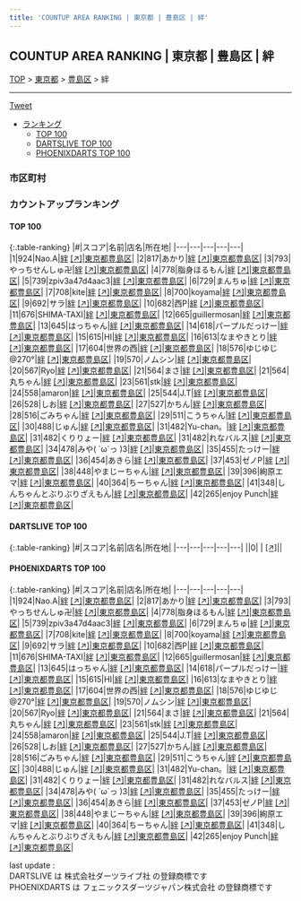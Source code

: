 ```yaml
---
title: 'COUNTUP AREA RANKING | 東京都 | 豊島区 | 絆'
---
```

## COUNTUP AREA RANKING | 東京都 | 豊島区 | 絆

[TOP](/darts/rank/) > [東京都](/darts/rank/東京都/) > [豊島区](/darts/rank/東京都/豊島区/) > 絆

___

<a href="https://twitter.com/share?ref_src=twsrc%5Etfw" data-text="COUNTUP AREA RANKING | 東京都豊島区絆" class="twitter-share-button" data-hashtags="DARTSLIVE,PHOENIXDARTS,darts,ダーツ" data-show-count="false">Tweet</a>

* [ランキング](#カウントアップランキング)
    * [TOP 100](#top-100)
    * [DARTSLIVE TOP 100](#dartslive-top-100)
    * [PHOENIXDARTS TOP 100](#phoenixdarts-top-100)

### 市区町村

<ul>

</ul>

### カウントアップランキング

#### TOP 100



{:.table-ranking}
|#|スコア|名前|店名|所在地|
|---|---|---|---|---|
|1|924|<span class="rank-name-pd">Nao.A</span>|<a href="/darts/rank/shops/70032.html">絆</a> <a href="https://vs.phoenixdarts.com/jp/shop/shopDetailInfo/s_70032?s_seq=70032">[↗]</a>|<a href="/darts/rank/東京都/豊島区">東京都豊島区</a>|
|2|817|<span class="rank-name-pd">あかり</span>|<a href="/darts/rank/shops/70032.html">絆</a> <a href="https://vs.phoenixdarts.com/jp/shop/shopDetailInfo/s_70032?s_seq=70032">[↗]</a>|<a href="/darts/rank/東京都/豊島区">東京都豊島区</a>|
|3|793|<span class="rank-name-pd">やっちせんしゅ卍</span>|<a href="/darts/rank/shops/70032.html">絆</a> <a href="https://vs.phoenixdarts.com/jp/shop/shopDetailInfo/s_70032?s_seq=70032">[↗]</a>|<a href="/darts/rank/東京都/豊島区">東京都豊島区</a>|
|4|778|<span class="rank-name-pd">脂身ほるもん</span>|<a href="/darts/rank/shops/70032.html">絆</a> <a href="https://vs.phoenixdarts.com/jp/shop/shopDetailInfo/s_70032?s_seq=70032">[↗]</a>|<a href="/darts/rank/東京都/豊島区">東京都豊島区</a>|
|5|739|<span class="rank-name-pd">zpiv3a47d4aac3</span>|<a href="/darts/rank/shops/70032.html">絆</a> <a href="https://vs.phoenixdarts.com/jp/shop/shopDetailInfo/s_70032?s_seq=70032">[↗]</a>|<a href="/darts/rank/東京都/豊島区">東京都豊島区</a>|
|6|729|<span class="rank-name-pd">まんちゅ</span>|<a href="/darts/rank/shops/70032.html">絆</a> <a href="https://vs.phoenixdarts.com/jp/shop/shopDetailInfo/s_70032?s_seq=70032">[↗]</a>|<a href="/darts/rank/東京都/豊島区">東京都豊島区</a>|
|7|708|<span class="rank-name-pd">kite</span>|<a href="/darts/rank/shops/70032.html">絆</a> <a href="https://vs.phoenixdarts.com/jp/shop/shopDetailInfo/s_70032?s_seq=70032">[↗]</a>|<a href="/darts/rank/東京都/豊島区">東京都豊島区</a>|
|8|700|<span class="rank-name-pd">koyama</span>|<a href="/darts/rank/shops/70032.html">絆</a> <a href="https://vs.phoenixdarts.com/jp/shop/shopDetailInfo/s_70032?s_seq=70032">[↗]</a>|<a href="/darts/rank/東京都/豊島区">東京都豊島区</a>|
|9|692|<span class="rank-name-pd">サラ</span>|<a href="/darts/rank/shops/70032.html">絆</a> <a href="https://vs.phoenixdarts.com/jp/shop/shopDetailInfo/s_70032?s_seq=70032">[↗]</a>|<a href="/darts/rank/東京都/豊島区">東京都豊島区</a>|
|10|682|<span class="rank-name-pd">西P</span>|<a href="/darts/rank/shops/70032.html">絆</a> <a href="https://vs.phoenixdarts.com/jp/shop/shopDetailInfo/s_70032?s_seq=70032">[↗]</a>|<a href="/darts/rank/東京都/豊島区">東京都豊島区</a>|
|11|676|<span class="rank-name-pd">SHIMA-TAXI</span>|<a href="/darts/rank/shops/70032.html">絆</a> <a href="https://vs.phoenixdarts.com/jp/shop/shopDetailInfo/s_70032?s_seq=70032">[↗]</a>|<a href="/darts/rank/東京都/豊島区">東京都豊島区</a>|
|12|665|<span class="rank-name-pd">guillermosan</span>|<a href="/darts/rank/shops/70032.html">絆</a> <a href="https://vs.phoenixdarts.com/jp/shop/shopDetailInfo/s_70032?s_seq=70032">[↗]</a>|<a href="/darts/rank/東京都/豊島区">東京都豊島区</a>|
|13|645|<span class="rank-name-pd">はっちゃん</span>|<a href="/darts/rank/shops/70032.html">絆</a> <a href="https://vs.phoenixdarts.com/jp/shop/shopDetailInfo/s_70032?s_seq=70032">[↗]</a>|<a href="/darts/rank/東京都/豊島区">東京都豊島区</a>|
|14|618|<span class="rank-name-pd">パープルだっけー</span>|<a href="/darts/rank/shops/70032.html">絆</a> <a href="https://vs.phoenixdarts.com/jp/shop/shopDetailInfo/s_70032?s_seq=70032">[↗]</a>|<a href="/darts/rank/東京都/豊島区">東京都豊島区</a>|
|15|615|<span class="rank-name-pd">HI</span>|<a href="/darts/rank/shops/70032.html">絆</a> <a href="https://vs.phoenixdarts.com/jp/shop/shopDetailInfo/s_70032?s_seq=70032">[↗]</a>|<a href="/darts/rank/東京都/豊島区">東京都豊島区</a>|
|16|613|<span class="rank-name-pd">なまやきとり</span>|<a href="/darts/rank/shops/70032.html">絆</a> <a href="https://vs.phoenixdarts.com/jp/shop/shopDetailInfo/s_70032?s_seq=70032">[↗]</a>|<a href="/darts/rank/東京都/豊島区">東京都豊島区</a>|
|17|604|<span class="rank-name-pd">世界の西</span>|<a href="/darts/rank/shops/70032.html">絆</a> <a href="https://vs.phoenixdarts.com/jp/shop/shopDetailInfo/s_70032?s_seq=70032">[↗]</a>|<a href="/darts/rank/東京都/豊島区">東京都豊島区</a>|
|18|576|<span class="rank-name-pd">ゆじゆじ@270°</span>|<a href="/darts/rank/shops/70032.html">絆</a> <a href="https://vs.phoenixdarts.com/jp/shop/shopDetailInfo/s_70032?s_seq=70032">[↗]</a>|<a href="/darts/rank/東京都/豊島区">東京都豊島区</a>|
|19|570|<span class="rank-name-pd">ノムシン</span>|<a href="/darts/rank/shops/70032.html">絆</a> <a href="https://vs.phoenixdarts.com/jp/shop/shopDetailInfo/s_70032?s_seq=70032">[↗]</a>|<a href="/darts/rank/東京都/豊島区">東京都豊島区</a>|
|20|567|<span class="rank-name-pd">Ryo</span>|<a href="/darts/rank/shops/70032.html">絆</a> <a href="https://vs.phoenixdarts.com/jp/shop/shopDetailInfo/s_70032?s_seq=70032">[↗]</a>|<a href="/darts/rank/東京都/豊島区">東京都豊島区</a>|
|21|564|<span class="rank-name-pd">まさ</span>|<a href="/darts/rank/shops/70032.html">絆</a> <a href="https://vs.phoenixdarts.com/jp/shop/shopDetailInfo/s_70032?s_seq=70032">[↗]</a>|<a href="/darts/rank/東京都/豊島区">東京都豊島区</a>|
|21|564|<span class="rank-name-pd">丸ちゃん</span>|<a href="/darts/rank/shops/70032.html">絆</a> <a href="https://vs.phoenixdarts.com/jp/shop/shopDetailInfo/s_70032?s_seq=70032">[↗]</a>|<a href="/darts/rank/東京都/豊島区">東京都豊島区</a>|
|23|561|<span class="rank-name-pd">stk</span>|<a href="/darts/rank/shops/70032.html">絆</a> <a href="https://vs.phoenixdarts.com/jp/shop/shopDetailInfo/s_70032?s_seq=70032">[↗]</a>|<a href="/darts/rank/東京都/豊島区">東京都豊島区</a>|
|24|558|<span class="rank-name-pd">amaron</span>|<a href="/darts/rank/shops/70032.html">絆</a> <a href="https://vs.phoenixdarts.com/jp/shop/shopDetailInfo/s_70032?s_seq=70032">[↗]</a>|<a href="/darts/rank/東京都/豊島区">東京都豊島区</a>|
|25|544|<span class="rank-name-pd">J.T</span>|<a href="/darts/rank/shops/70032.html">絆</a> <a href="https://vs.phoenixdarts.com/jp/shop/shopDetailInfo/s_70032?s_seq=70032">[↗]</a>|<a href="/darts/rank/東京都/豊島区">東京都豊島区</a>|
|26|528|<span class="rank-name-pd">しお</span>|<a href="/darts/rank/shops/70032.html">絆</a> <a href="https://vs.phoenixdarts.com/jp/shop/shopDetailInfo/s_70032?s_seq=70032">[↗]</a>|<a href="/darts/rank/東京都/豊島区">東京都豊島区</a>|
|27|527|<span class="rank-name-pd">かちん</span>|<a href="/darts/rank/shops/70032.html">絆</a> <a href="https://vs.phoenixdarts.com/jp/shop/shopDetailInfo/s_70032?s_seq=70032">[↗]</a>|<a href="/darts/rank/東京都/豊島区">東京都豊島区</a>|
|28|516|<span class="rank-name-pd">ごみちゃん</span>|<a href="/darts/rank/shops/70032.html">絆</a> <a href="https://vs.phoenixdarts.com/jp/shop/shopDetailInfo/s_70032?s_seq=70032">[↗]</a>|<a href="/darts/rank/東京都/豊島区">東京都豊島区</a>|
|29|511|<span class="rank-name-pd">こうちゃん</span>|<a href="/darts/rank/shops/70032.html">絆</a> <a href="https://vs.phoenixdarts.com/jp/shop/shopDetailInfo/s_70032?s_seq=70032">[↗]</a>|<a href="/darts/rank/東京都/豊島区">東京都豊島区</a>|
|30|488|<span class="rank-name-pd">じゅん</span>|<a href="/darts/rank/shops/70032.html">絆</a> <a href="https://vs.phoenixdarts.com/jp/shop/shopDetailInfo/s_70032?s_seq=70032">[↗]</a>|<a href="/darts/rank/東京都/豊島区">東京都豊島区</a>|
|31|482|<span class="rank-name-pd">Yu-chan。</span>|<a href="/darts/rank/shops/70032.html">絆</a> <a href="https://vs.phoenixdarts.com/jp/shop/shopDetailInfo/s_70032?s_seq=70032">[↗]</a>|<a href="/darts/rank/東京都/豊島区">東京都豊島区</a>|
|31|482|<span class="rank-name-pd">くりりょー</span>|<a href="/darts/rank/shops/70032.html">絆</a> <a href="https://vs.phoenixdarts.com/jp/shop/shopDetailInfo/s_70032?s_seq=70032">[↗]</a>|<a href="/darts/rank/東京都/豊島区">東京都豊島区</a>|
|31|482|<span class="rank-name-pd">れなバルス</span>|<a href="/darts/rank/shops/70032.html">絆</a> <a href="https://vs.phoenixdarts.com/jp/shop/shopDetailInfo/s_70032?s_seq=70032">[↗]</a>|<a href="/darts/rank/東京都/豊島区">東京都豊島区</a>|
|34|478|<span class="rank-name-pd">みや( ´ω`っ  )3</span>|<a href="/darts/rank/shops/70032.html">絆</a> <a href="https://vs.phoenixdarts.com/jp/shop/shopDetailInfo/s_70032?s_seq=70032">[↗]</a>|<a href="/darts/rank/東京都/豊島区">東京都豊島区</a>|
|35|455|<span class="rank-name-pd">たっけー</span>|<a href="/darts/rank/shops/70032.html">絆</a> <a href="https://vs.phoenixdarts.com/jp/shop/shopDetailInfo/s_70032?s_seq=70032">[↗]</a>|<a href="/darts/rank/東京都/豊島区">東京都豊島区</a>|
|36|454|<span class="rank-name-pd">あきら</span>|<a href="/darts/rank/shops/70032.html">絆</a> <a href="https://vs.phoenixdarts.com/jp/shop/shopDetailInfo/s_70032?s_seq=70032">[↗]</a>|<a href="/darts/rank/東京都/豊島区">東京都豊島区</a>|
|37|453|<span class="rank-name-pd">ゼノP</span>|<a href="/darts/rank/shops/70032.html">絆</a> <a href="https://vs.phoenixdarts.com/jp/shop/shopDetailInfo/s_70032?s_seq=70032">[↗]</a>|<a href="/darts/rank/東京都/豊島区">東京都豊島区</a>|
|38|448|<span class="rank-name-pd">やまじーちゃん</span>|<a href="/darts/rank/shops/70032.html">絆</a> <a href="https://vs.phoenixdarts.com/jp/shop/shopDetailInfo/s_70032?s_seq=70032">[↗]</a>|<a href="/darts/rank/東京都/豊島区">東京都豊島区</a>|
|39|396|<span class="rank-name-pd">絢原エマ</span>|<a href="/darts/rank/shops/70032.html">絆</a> <a href="https://vs.phoenixdarts.com/jp/shop/shopDetailInfo/s_70032?s_seq=70032">[↗]</a>|<a href="/darts/rank/東京都/豊島区">東京都豊島区</a>|
|40|364|<span class="rank-name-pd">ちーちゃん</span>|<a href="/darts/rank/shops/70032.html">絆</a> <a href="https://vs.phoenixdarts.com/jp/shop/shopDetailInfo/s_70032?s_seq=70032">[↗]</a>|<a href="/darts/rank/東京都/豊島区">東京都豊島区</a>|
|41|348|<span class="rank-name-pd">しんちゃんとぶりぶりざえもん</span>|<a href="/darts/rank/shops/70032.html">絆</a> <a href="https://vs.phoenixdarts.com/jp/shop/shopDetailInfo/s_70032?s_seq=70032">[↗]</a>|<a href="/darts/rank/東京都/豊島区">東京都豊島区</a>|
|42|265|<span class="rank-name-pd">enjoy Punch</span>|<a href="/darts/rank/shops/70032.html">絆</a> <a href="https://vs.phoenixdarts.com/jp/shop/shopDetailInfo/s_70032?s_seq=70032">[↗]</a>|<a href="/darts/rank/東京都/豊島区">東京都豊島区</a>|


#### DARTSLIVE TOP 100



{:.table-ranking}
|#|スコア|名前|店名|所在地|
|---|---|---|---|---|
||0|<span class="rank-name-dl"> </span>|<a href="/darts/rank/shops/.html"></a> <a href="">[↗]</a>|<a href="/darts/rank//"></a>|


#### PHOENIXDARTS TOP 100



{:.table-ranking}
|#|スコア|名前|店名|所在地|
|---|---|---|---|---|
|1|924|<span class="rank-name-pd">Nao.A</span>|<a href="/darts/rank/shops/70032.html">絆</a> <a href="https://vs.phoenixdarts.com/jp/shop/shopDetailInfo/s_70032?s_seq=70032">[↗]</a>|<a href="/darts/rank/東京都/豊島区">東京都豊島区</a>|
|2|817|<span class="rank-name-pd">あかり</span>|<a href="/darts/rank/shops/70032.html">絆</a> <a href="https://vs.phoenixdarts.com/jp/shop/shopDetailInfo/s_70032?s_seq=70032">[↗]</a>|<a href="/darts/rank/東京都/豊島区">東京都豊島区</a>|
|3|793|<span class="rank-name-pd">やっちせんしゅ卍</span>|<a href="/darts/rank/shops/70032.html">絆</a> <a href="https://vs.phoenixdarts.com/jp/shop/shopDetailInfo/s_70032?s_seq=70032">[↗]</a>|<a href="/darts/rank/東京都/豊島区">東京都豊島区</a>|
|4|778|<span class="rank-name-pd">脂身ほるもん</span>|<a href="/darts/rank/shops/70032.html">絆</a> <a href="https://vs.phoenixdarts.com/jp/shop/shopDetailInfo/s_70032?s_seq=70032">[↗]</a>|<a href="/darts/rank/東京都/豊島区">東京都豊島区</a>|
|5|739|<span class="rank-name-pd">zpiv3a47d4aac3</span>|<a href="/darts/rank/shops/70032.html">絆</a> <a href="https://vs.phoenixdarts.com/jp/shop/shopDetailInfo/s_70032?s_seq=70032">[↗]</a>|<a href="/darts/rank/東京都/豊島区">東京都豊島区</a>|
|6|729|<span class="rank-name-pd">まんちゅ</span>|<a href="/darts/rank/shops/70032.html">絆</a> <a href="https://vs.phoenixdarts.com/jp/shop/shopDetailInfo/s_70032?s_seq=70032">[↗]</a>|<a href="/darts/rank/東京都/豊島区">東京都豊島区</a>|
|7|708|<span class="rank-name-pd">kite</span>|<a href="/darts/rank/shops/70032.html">絆</a> <a href="https://vs.phoenixdarts.com/jp/shop/shopDetailInfo/s_70032?s_seq=70032">[↗]</a>|<a href="/darts/rank/東京都/豊島区">東京都豊島区</a>|
|8|700|<span class="rank-name-pd">koyama</span>|<a href="/darts/rank/shops/70032.html">絆</a> <a href="https://vs.phoenixdarts.com/jp/shop/shopDetailInfo/s_70032?s_seq=70032">[↗]</a>|<a href="/darts/rank/東京都/豊島区">東京都豊島区</a>|
|9|692|<span class="rank-name-pd">サラ</span>|<a href="/darts/rank/shops/70032.html">絆</a> <a href="https://vs.phoenixdarts.com/jp/shop/shopDetailInfo/s_70032?s_seq=70032">[↗]</a>|<a href="/darts/rank/東京都/豊島区">東京都豊島区</a>|
|10|682|<span class="rank-name-pd">西P</span>|<a href="/darts/rank/shops/70032.html">絆</a> <a href="https://vs.phoenixdarts.com/jp/shop/shopDetailInfo/s_70032?s_seq=70032">[↗]</a>|<a href="/darts/rank/東京都/豊島区">東京都豊島区</a>|
|11|676|<span class="rank-name-pd">SHIMA-TAXI</span>|<a href="/darts/rank/shops/70032.html">絆</a> <a href="https://vs.phoenixdarts.com/jp/shop/shopDetailInfo/s_70032?s_seq=70032">[↗]</a>|<a href="/darts/rank/東京都/豊島区">東京都豊島区</a>|
|12|665|<span class="rank-name-pd">guillermosan</span>|<a href="/darts/rank/shops/70032.html">絆</a> <a href="https://vs.phoenixdarts.com/jp/shop/shopDetailInfo/s_70032?s_seq=70032">[↗]</a>|<a href="/darts/rank/東京都/豊島区">東京都豊島区</a>|
|13|645|<span class="rank-name-pd">はっちゃん</span>|<a href="/darts/rank/shops/70032.html">絆</a> <a href="https://vs.phoenixdarts.com/jp/shop/shopDetailInfo/s_70032?s_seq=70032">[↗]</a>|<a href="/darts/rank/東京都/豊島区">東京都豊島区</a>|
|14|618|<span class="rank-name-pd">パープルだっけー</span>|<a href="/darts/rank/shops/70032.html">絆</a> <a href="https://vs.phoenixdarts.com/jp/shop/shopDetailInfo/s_70032?s_seq=70032">[↗]</a>|<a href="/darts/rank/東京都/豊島区">東京都豊島区</a>|
|15|615|<span class="rank-name-pd">HI</span>|<a href="/darts/rank/shops/70032.html">絆</a> <a href="https://vs.phoenixdarts.com/jp/shop/shopDetailInfo/s_70032?s_seq=70032">[↗]</a>|<a href="/darts/rank/東京都/豊島区">東京都豊島区</a>|
|16|613|<span class="rank-name-pd">なまやきとり</span>|<a href="/darts/rank/shops/70032.html">絆</a> <a href="https://vs.phoenixdarts.com/jp/shop/shopDetailInfo/s_70032?s_seq=70032">[↗]</a>|<a href="/darts/rank/東京都/豊島区">東京都豊島区</a>|
|17|604|<span class="rank-name-pd">世界の西</span>|<a href="/darts/rank/shops/70032.html">絆</a> <a href="https://vs.phoenixdarts.com/jp/shop/shopDetailInfo/s_70032?s_seq=70032">[↗]</a>|<a href="/darts/rank/東京都/豊島区">東京都豊島区</a>|
|18|576|<span class="rank-name-pd">ゆじゆじ@270°</span>|<a href="/darts/rank/shops/70032.html">絆</a> <a href="https://vs.phoenixdarts.com/jp/shop/shopDetailInfo/s_70032?s_seq=70032">[↗]</a>|<a href="/darts/rank/東京都/豊島区">東京都豊島区</a>|
|19|570|<span class="rank-name-pd">ノムシン</span>|<a href="/darts/rank/shops/70032.html">絆</a> <a href="https://vs.phoenixdarts.com/jp/shop/shopDetailInfo/s_70032?s_seq=70032">[↗]</a>|<a href="/darts/rank/東京都/豊島区">東京都豊島区</a>|
|20|567|<span class="rank-name-pd">Ryo</span>|<a href="/darts/rank/shops/70032.html">絆</a> <a href="https://vs.phoenixdarts.com/jp/shop/shopDetailInfo/s_70032?s_seq=70032">[↗]</a>|<a href="/darts/rank/東京都/豊島区">東京都豊島区</a>|
|21|564|<span class="rank-name-pd">まさ</span>|<a href="/darts/rank/shops/70032.html">絆</a> <a href="https://vs.phoenixdarts.com/jp/shop/shopDetailInfo/s_70032?s_seq=70032">[↗]</a>|<a href="/darts/rank/東京都/豊島区">東京都豊島区</a>|
|21|564|<span class="rank-name-pd">丸ちゃん</span>|<a href="/darts/rank/shops/70032.html">絆</a> <a href="https://vs.phoenixdarts.com/jp/shop/shopDetailInfo/s_70032?s_seq=70032">[↗]</a>|<a href="/darts/rank/東京都/豊島区">東京都豊島区</a>|
|23|561|<span class="rank-name-pd">stk</span>|<a href="/darts/rank/shops/70032.html">絆</a> <a href="https://vs.phoenixdarts.com/jp/shop/shopDetailInfo/s_70032?s_seq=70032">[↗]</a>|<a href="/darts/rank/東京都/豊島区">東京都豊島区</a>|
|24|558|<span class="rank-name-pd">amaron</span>|<a href="/darts/rank/shops/70032.html">絆</a> <a href="https://vs.phoenixdarts.com/jp/shop/shopDetailInfo/s_70032?s_seq=70032">[↗]</a>|<a href="/darts/rank/東京都/豊島区">東京都豊島区</a>|
|25|544|<span class="rank-name-pd">J.T</span>|<a href="/darts/rank/shops/70032.html">絆</a> <a href="https://vs.phoenixdarts.com/jp/shop/shopDetailInfo/s_70032?s_seq=70032">[↗]</a>|<a href="/darts/rank/東京都/豊島区">東京都豊島区</a>|
|26|528|<span class="rank-name-pd">しお</span>|<a href="/darts/rank/shops/70032.html">絆</a> <a href="https://vs.phoenixdarts.com/jp/shop/shopDetailInfo/s_70032?s_seq=70032">[↗]</a>|<a href="/darts/rank/東京都/豊島区">東京都豊島区</a>|
|27|527|<span class="rank-name-pd">かちん</span>|<a href="/darts/rank/shops/70032.html">絆</a> <a href="https://vs.phoenixdarts.com/jp/shop/shopDetailInfo/s_70032?s_seq=70032">[↗]</a>|<a href="/darts/rank/東京都/豊島区">東京都豊島区</a>|
|28|516|<span class="rank-name-pd">ごみちゃん</span>|<a href="/darts/rank/shops/70032.html">絆</a> <a href="https://vs.phoenixdarts.com/jp/shop/shopDetailInfo/s_70032?s_seq=70032">[↗]</a>|<a href="/darts/rank/東京都/豊島区">東京都豊島区</a>|
|29|511|<span class="rank-name-pd">こうちゃん</span>|<a href="/darts/rank/shops/70032.html">絆</a> <a href="https://vs.phoenixdarts.com/jp/shop/shopDetailInfo/s_70032?s_seq=70032">[↗]</a>|<a href="/darts/rank/東京都/豊島区">東京都豊島区</a>|
|30|488|<span class="rank-name-pd">じゅん</span>|<a href="/darts/rank/shops/70032.html">絆</a> <a href="https://vs.phoenixdarts.com/jp/shop/shopDetailInfo/s_70032?s_seq=70032">[↗]</a>|<a href="/darts/rank/東京都/豊島区">東京都豊島区</a>|
|31|482|<span class="rank-name-pd">Yu-chan。</span>|<a href="/darts/rank/shops/70032.html">絆</a> <a href="https://vs.phoenixdarts.com/jp/shop/shopDetailInfo/s_70032?s_seq=70032">[↗]</a>|<a href="/darts/rank/東京都/豊島区">東京都豊島区</a>|
|31|482|<span class="rank-name-pd">くりりょー</span>|<a href="/darts/rank/shops/70032.html">絆</a> <a href="https://vs.phoenixdarts.com/jp/shop/shopDetailInfo/s_70032?s_seq=70032">[↗]</a>|<a href="/darts/rank/東京都/豊島区">東京都豊島区</a>|
|31|482|<span class="rank-name-pd">れなバルス</span>|<a href="/darts/rank/shops/70032.html">絆</a> <a href="https://vs.phoenixdarts.com/jp/shop/shopDetailInfo/s_70032?s_seq=70032">[↗]</a>|<a href="/darts/rank/東京都/豊島区">東京都豊島区</a>|
|34|478|<span class="rank-name-pd">みや( ´ω`っ  )3</span>|<a href="/darts/rank/shops/70032.html">絆</a> <a href="https://vs.phoenixdarts.com/jp/shop/shopDetailInfo/s_70032?s_seq=70032">[↗]</a>|<a href="/darts/rank/東京都/豊島区">東京都豊島区</a>|
|35|455|<span class="rank-name-pd">たっけー</span>|<a href="/darts/rank/shops/70032.html">絆</a> <a href="https://vs.phoenixdarts.com/jp/shop/shopDetailInfo/s_70032?s_seq=70032">[↗]</a>|<a href="/darts/rank/東京都/豊島区">東京都豊島区</a>|
|36|454|<span class="rank-name-pd">あきら</span>|<a href="/darts/rank/shops/70032.html">絆</a> <a href="https://vs.phoenixdarts.com/jp/shop/shopDetailInfo/s_70032?s_seq=70032">[↗]</a>|<a href="/darts/rank/東京都/豊島区">東京都豊島区</a>|
|37|453|<span class="rank-name-pd">ゼノP</span>|<a href="/darts/rank/shops/70032.html">絆</a> <a href="https://vs.phoenixdarts.com/jp/shop/shopDetailInfo/s_70032?s_seq=70032">[↗]</a>|<a href="/darts/rank/東京都/豊島区">東京都豊島区</a>|
|38|448|<span class="rank-name-pd">やまじーちゃん</span>|<a href="/darts/rank/shops/70032.html">絆</a> <a href="https://vs.phoenixdarts.com/jp/shop/shopDetailInfo/s_70032?s_seq=70032">[↗]</a>|<a href="/darts/rank/東京都/豊島区">東京都豊島区</a>|
|39|396|<span class="rank-name-pd">絢原エマ</span>|<a href="/darts/rank/shops/70032.html">絆</a> <a href="https://vs.phoenixdarts.com/jp/shop/shopDetailInfo/s_70032?s_seq=70032">[↗]</a>|<a href="/darts/rank/東京都/豊島区">東京都豊島区</a>|
|40|364|<span class="rank-name-pd">ちーちゃん</span>|<a href="/darts/rank/shops/70032.html">絆</a> <a href="https://vs.phoenixdarts.com/jp/shop/shopDetailInfo/s_70032?s_seq=70032">[↗]</a>|<a href="/darts/rank/東京都/豊島区">東京都豊島区</a>|
|41|348|<span class="rank-name-pd">しんちゃんとぶりぶりざえもん</span>|<a href="/darts/rank/shops/70032.html">絆</a> <a href="https://vs.phoenixdarts.com/jp/shop/shopDetailInfo/s_70032?s_seq=70032">[↗]</a>|<a href="/darts/rank/東京都/豊島区">東京都豊島区</a>|
|42|265|<span class="rank-name-pd">enjoy Punch</span>|<a href="/darts/rank/shops/70032.html">絆</a> <a href="https://vs.phoenixdarts.com/jp/shop/shopDetailInfo/s_70032?s_seq=70032">[↗]</a>|<a href="/darts/rank/東京都/豊島区">東京都豊島区</a>|


<div class="footer border-top border-gray-light mt-5 pt-3 text-right text-gray">
    last update : <span style="font-weight: italic" id="foot_last_modified"></span><br />
    DARTSLIVE は 株式会社ダーツライブ社 の登録商標です<br />
    PHOENIXDARTS は フェニックスダーツジャパン株式会社 の登録商標です<br />
</div>

<script src="https://cdnjs.cloudflare.com/ajax/libs/jquery.tablesorter/2.31.3/js/jquery.tablesorter.min.js" integrity="sha512-qzgd5cYSZcosqpzpn7zF2ZId8f/8CHmFKZ8j7mU4OUXTNRd5g+ZHBPsgKEwoqxCtdQvExE5LprwwPAgoicguNg==" crossorigin="anonymous" referrerpolicy="no-referrer"></script>
<link rel="stylesheet" href="https://cdnjs.cloudflare.com/ajax/libs/jquery.tablesorter/2.31.3/css/theme.default.min.css" integrity="sha512-wghhOJkjQX0Lh3NSWvNKeZ0ZpNn+SPVXX1Qyc9OCaogADktxrBiBdKGDoqVUOyhStvMBmJQ8ZdMHiR3wuEq8+w==" crossorigin="anonymous" referrerpolicy="no-referrer" />
<script>
$(function() {
    $(".table-ranking").tablesorter({sortList:[[0, 0]]});
    $("#foot_last_modified").text(formatDate(new Date(document.lastModified), 'yyyy-MM-dd HH:mm:ss'));
});
</script>

<script async src="https://platform.twitter.com/widgets.js" charset="utf-8"></script>
